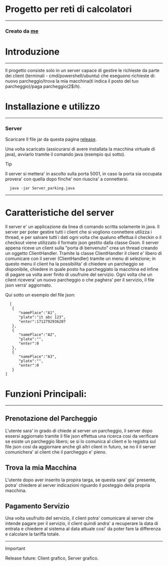 # Progetto per reti di calcolatori
---

### Creato da [me](https://github.com/da4do0)

# Introduzione
---
Il progetto consiste solo in un server capace di gestire le richieste da parte dei client (terminali - cmd/powershell/ubuntu) che eseguono richieste di: nuovo parcheggio/trova la mia macchina(ti indica il posto del tuo parcheggio)/paga parcheggio(2$/h).

# Installazione e utilizzo
---

### Server
Scaricare Il file jar da questa pagina [release](https://github.com/da4do0/Server_parking/releases/tag/1.0).

Una volta scaricato (assicurarsi di avere installata la macchina virtuale di java), avviarlo tramite il comando java (esempio qui sotto).
> [!TIP]
> Il server si mettera' in ascolto sulla porta 5001, in caso la porta sia occupata provera' con quella dopo finche' non riuscira' a connettersi.

```console
  java -jar Server_parking.java
```
---
# Caratteristiche del server
Il server e' un applicazione da linea di comando scritta solamente in java. Il server per poter gestire tutti i client che si vogliono connettere utilizza i thread, e per salvare tutti i dati ogni volta che qualuno effettua il checkin o il checkout viene utilizzato il formato json gestito dalla classe Gson. Il server appena riceve un client sulla "porta di benvenuto" crea un thread creando un oggetto ClientHandler. Tramite la classe ClientHandler il client e' libero di comunicare con il server (ClientHandler) tramite un menu di selezione; in questo menu il client ha la possibilita' di chiedere un parcheggio se disponibile, chiedere in quale posto ha parcheggiato la macchina ed infine di pagare ua volta aver finito di usufruire del servizio. Ogni volta che un client ricevera' un nuovo parcheggio o che paghera' per il servizio, il file json verra' aggiornato.

Qui sotto un esempio del file json:

```console
  [
   {
      "namePlace":"A1",
      "plate":"it abc 123",
      "enter":1712792936207
   },
   {
      "namePlace":"A2",
      "plate":"",
      "enter":0
   },
   {
      "namePlace":"A3",
      "plate":"",
      "enter":0
   }
]
```

# Funzioni Principali:
---
## Prenotazione del Parcheggio
L'utente sara' in grado di chiede al server un parcheggio, il server dopo essersi aggiornato tramite il file json effettua una ricerca cosi da verificare se esiste un parcheggio libero; se si lo comunica al client e lo registra sul file json cosi da aggiornare anche gli altri client in futuro, se no il il server comunichera' al client che il parcheggio e' pieno.

## Trova la mia Macchina
L'utente dopo aver inserito la propira targa, se questa sara' gia' presente, potra' chiedere al server indicazioni riguardo il posteggio della propria macchina.

## Pagamento Servizio
Una volta usufruito del servizio, il client potra' comunicare al server che intende pagare per il servizio, il client quindi andra' a recuperare la data di entrata e chiedere al sistema al data attuale cosi' da poter fare la differenza e calcolare la tariffa totale.

---
> [!IMPORTANT]
> Release future: Client grafico, Server grafico.
